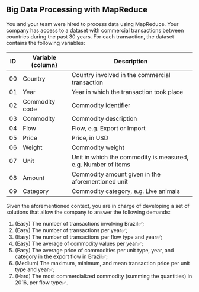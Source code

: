 ## Big Data Processing with MapReduce

You and your team were hired to process data using MapReduce. Your company has access to a 
dataset with commercial transactions between countries during the past 30 years. For each transaction, 
the dataset contains the following variables:

|ID|Variable (column)| Description|
|--|-----------------|------------|
|00|Country |Country involved in the commercial transaction|
|01|Year |Year in which the transaction took place|
|02|Commodity code |Commodity identifier|
|03|Commodity |Commodity description|
|04|Flow |Flow, e.g. Export or Import|
|05|Price |Price, in USD|
|06|Weight |Commodity weight|
|07|Unit |Unit in which the commodity is measured, e.g. Number of items|
|08|Amount |Commodity amount given in the aforementioned unit|
|09|Category |Commodity category, e.g. Live animals|


Given the aforementioned context, you are in charge of developing a set of solutions that allow 
the company to answer the following demands:
1. (Easy) The number of transactions involving Brazil✅;
2. (Easy) The number of transactions per year✅;
3. (Easy) The number of transactions per flow type and year✅;
4. (Easy) The average of commodity values per year✅;
5. (Easy) The average price of commodities per unit type, year, and category in the export flow 
in Brazil✅;
6. (Medium) The maximum, minimum, and mean transaction price per unit type and year✅;
7. (Hard) The most commercialized commodity (summing the quantities) in 2016, per flow 
type✅.
